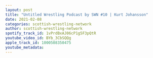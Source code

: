 ```yaml
---
layout: post
title: "Untitled Wrestling Podcast by SWN #10 | Kurt Johansson"
date: 2021-02-08
categories: scottish-wrestling-network
author: scottish-wrestling-network
spotify_track_id: 1vPrdBxAJ06cP1g5F3pQtR
youtube_video_id: BYb_3CbSQQg
apple_track_id: 1000508350475
youtube_metadata: 
---
```

